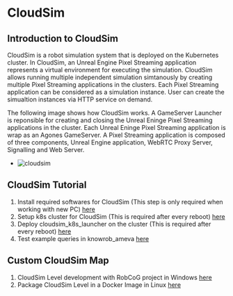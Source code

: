 # CloudSim

## Introduction to CloudSim

CloudSim is a robot simulation system that is deployed on the Kubernetes cluster. In CloudSim, an Unreal Engine Pixel Streaming application represents a virtual environment for executing the simulation. CloudSim allows running multiple independent simulation simtanously by creating multiple Pixel Streaming applications in the clusters. Each Pixel Streaming application can be considered as a simulation instance. User can create the simualtion instances via HTTP service on demand.

The following image shows how CloudSim works. A GameServer Launcher is reponsible for creating and closing the Unreal Eninge Pixel Streaming applications in the cluster. Each Unreal Eninge Pixel Streaming application is wrap as an Agones GameServer. A Pixel Streaming application is composed of three components, Unreal Engine application, WebRTC Proxy Server,  Signalling and Web Server.

- ![cloudsim](/Users/lanxiaojun/Desktop/RobCoG/Documentation/Img/CloudSim.jpg)



## CloudSim Tutorial

1. Install required softwares for CloudSim (This step is only required when working with new PC) [here](./CloudSim_Installation.md)
2. Setup k8s cluster for CloudSim (This is required after every reboot) [here](./CloudSim_k8sSetup.md)
3. Deploy cloudsim_k8s_launcher on the cluster (This is required after every reboot) [here](./CloudSim_k8sLauncher.md)
4. Test example queries in knowrob_ameva [here](./CloudSim_TestQueries.md)



## Custom CloudSim Map

1. CloudSim Level development with RobCoG project in Windows [here](./CustomCSMap_Development.md)
2. Package CloudSim Level in a Docker Image in Linux [here](./CustomCSMap_Package.md)
